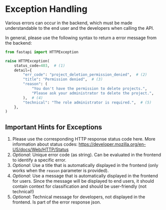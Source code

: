 <!--
 ~ SPDX-FileCopyrightText: Copyright DB Netz AG and the capella-collab-manager contributors
 ~ SPDX-License-Identifier: Apache-2.0
 -->

# Exception Handling

Various errors can occur in the backend, which must be made understandable to
the end user and the developers when calling the API.

In general, please use the following syntax to return a error message from the
backend:

```py title="routes.py"
from fastapi import HTTPException

raise HTTPException(
    status_code=403,  # (1)
    detail={
        "err_code": "project_deletion_permission_denied",  # (2)
        "title": "Permission denied",  # (3)
        "reason": (
            "You don't have the permission to delete projects.",
            "Please ask your administrator to delete the project.",
        ),  # (4)
        "technical": "The role administrator is required.",  # (5)
    },
)
```

## Important Hints for Exceptions

1. Please use the corresponding HTTP response status code here. More
   information about status codes:
   <https://developer.mozilla.org/en-US/docs/Web/HTTP/Status>
1. _Optional_: Unique error code (as string). Can be evaluated in the frontend
   to identify a specific error.
1. _Optional_: Use a title that is automatically displayed in the frontend
   (only works when the `reason` parameter is provided).
1. _Optional_: Use a message that is automatically displayed in the frontend
   for users. Since the message will be displayed to end users, it should
   contain context for classification and should be user-friendly (not
   technical!)
1. _Optional_: Technical message for developers, not displayed in the frontend.
   Is part of the error response json.
